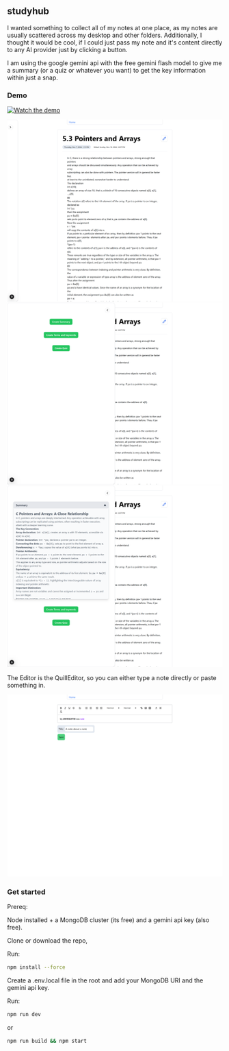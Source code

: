 ## studyhub

I wanted something to collect all of my notes at one place, as my notes are usually
scattered across my desktop and other folders. Additionally, I thought it would be cool, if I could
just pass my note and it's content directly to any AI provider just by clicking a button.

I am using the google gemini api with the free gemini flash model to give me a summary
(or a quiz or whatever you want) to get the key information within just a snap.

### Demo
[![Watch the demo](https://img.youtube.com/vi/kMkPbBJ2p7Q/0.jpg)](https://www.youtube.com/watch?v=kMkPbBJ2p7Q)

![notes-page](./public/notes-page-standard.png)
![notes-page](./public/notes-page-sidebar-open.png)
![notes-page](./public/notes-page-sidebar-open-2.png)

The Editor is the QuillEditor, so you can either
type a note directly or paste something in.

![edit notes](./public/edit-note.png)

### Get started

Prereq:

Node installed 
+
a MongoDB cluster (its free) and
a gemini api key (also free).

Clone or download the repo,

Run:
```bash
npm install --force
```

Create a .env.local file in the root and 
add your MongoDB URI and the gemini api key.

Run:
```bash
npm run dev
```
or
```bash
npm run build && npm start
```
